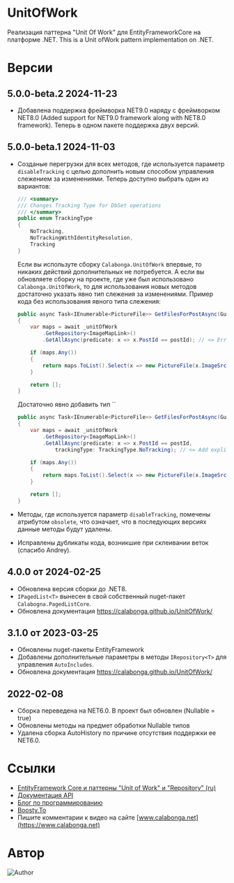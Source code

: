 # UnitOfWork

Реализация паттерна "Unit Of Work" для EntityFrameworkCore на платформе .NET. This is a Unit ofWork pattern implementation on .NET.

# Версии

## 5.0.0-beta.2 2024-11-23

* Добавлена поддержка фреймворка NET9.0 наряду с фреймворком NET8.0 (Added support for NET9.0 framework along with NET8.0 framework). Теперь в одном пакете поддержка двух версий.


## 5.0.0-beta.1 2024-11-03

* Созданые перегрузки для всех методов, где используется параметр `disableTracking` с целью дополнить новым способом управления слежением за изменениями. Теперь доступно выбрать один из вариантов:
  ``` csharp
  /// <summary>
  /// Changes Tracking Type for DbSet operations
  /// </summary>
  public enum TrackingType
  {
      NoTracking,
      NoTrackingWithIdentityResolution,
      Tracking
  }
  ```
  Если вы используте сборку `Calabonga.UnitOfWork` впервые, то никаких действий дополнительных не потребуется. А если вы обновляете сборку на проекте, где уже был использовано `Calabonga.UnitOfWork`, то для использования новых методов достаточно указать явно тип слежения за изменениями. Пример кода без использования явного типа слежения:
    ``` csharp
    public async Task<IEnumerable<PictureFile>> GetFilesForPostAsync(Guid postId, CancellationToken cancellationToken)
    {
        var maps = await _unitOfWork
            .GetRepository<ImageMapLink>()
            .GetAllAsync(predicate: x => x.PostId == postId); // <= Error after update 5.0.x

        if (maps.Any())
        {
            return maps.ToList().Select(x => new PictureFile(x.ImageSrc, x.MappedSrc!));
        }

        return [];
    }
   ```
  Достаточно явно добавить тип  ``
    ``` csharp
    public async Task<IEnumerable<PictureFile>> GetFilesForPostAsync(Guid postId, CancellationToken cancellationToken)
    {
        var maps = await _unitOfWork
            .GetRepository<ImageMapLink>()
            .GetAllAsync(predicate: x => x.PostId == postId, 
                trackingType: TrackingType.NoTracking); // <= Add explicit value

        if (maps.Any())
        {
            return maps.ToList().Select(x => new PictureFile(x.ImageSrc, x.MappedSrc!));
        }

        return [];
    }
    ```

* Методы, где используется параметр `disableTracking`, помечены атрибутом `obsolete`, что означает, что в последующих версиях данные методы будут удалены.
* Исправлены дубликаты кода, возникшие при склеивании веток (спасибо Andrey).


## 4.0.0 от 2024-02-25

* Обновлена версия сборки до .NET8.
* `IPagedList<T>` вынесен в свой собственный nuget-пакет `Calabogna.PagedListCore`.
* Обновлена документация https://calabonga.github.io/UnitOfWork/

## 3.1.0 от 2023-03-25
* Обновлены nuget-пакеты EntityFramework
* Добавлены дополнительные параметры в методы `IRepository<T>` для управления `AutoIncludes`.
* Обновлена документация https://calabonga.github.io/UnitOfWork/

## 2022-02-08
* Сборка переведена на NET6.0. В проект был обновлен (Nullable = true)
* Обновлены методы на предмет обработки Nullable типов
* Удалена сборка AutoHistory по причине отсутствия поддержки ее NET6.0.

# Ссылки 

* [EntityFramework Core и паттерны "Unit of Work" и "Repository" (ru)](https://www.calabonga.net/blog/post/entityframework-unitofwork-and-repository) 
* [Документация API](https://calabonga.github.io/UnitOfWork/api/index.html)
* [Блог по программированию](https://www.calabonga.net)
* [Boosty.To](https://boosty.to/calabonga)
* Пишите комментарии к видео на сайте [www.calabonga.net](https://www.calabonga.net)

# Автор

![Author](https://www.calabonga.net/images/Calabonga.gif)